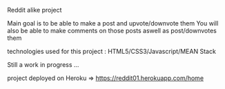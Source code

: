 Reddit alike project

Main goal is to be able to make a post and upvote/downvote them
You will also be able to make comments on those posts aswell as post/downvotes them

technologies used for this project : HTML5/CSS3/Javascript/MEAN Stack


Still a work in progress ...

project deployed on Heroku => https://reddit01.herokuapp.com/home
